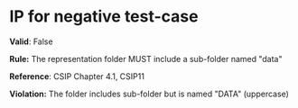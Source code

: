# IP for negative test-case

**Valid**: False

**Rule:** The representation folder MUST include a sub-folder named "data"

**Reference**: CSIP Chapter 4.1, CSIP11

**Violation:** The folder includes sub-folder but is named "DATA" (uppercase)

